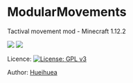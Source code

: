 # ModularMovements
 Tactival movement mod - Minecraft 1.12.2 

[![](http://cf.way2muchnoise.eu/versions/modularmovements.svg)](https://minecraft.curseforge.com/projects/modularmovements) 
[![](http://cf.way2muchnoise.eu/modularmovements.svg)](https://www.curseforge.com/minecraft/mc-mods/modularmovements)

Licence: [![License: GPL v3](https://img.shields.io/badge/License-GPLv3-blue.svg)](https://www.gnu.org/licenses/gpl-3.0)

Author: [Hueihuea](https://www.mcbbs.net/home.php?mod=space&uid=1853764)

